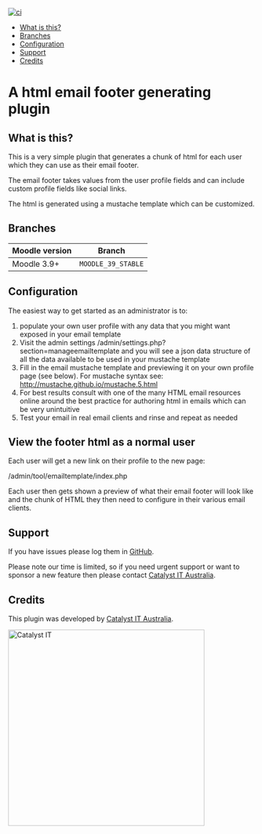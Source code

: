 
[![ci](https://github.com/catalyst/moodle-tool_emailtemplate/workflows/ci/badge.svg)](https://github.com/catalyst/moodle-tool_emailtemplate/actions?query=workflow%3Aci)

* [What is this?](#what-is-this)
* [Branches](#branches)
* [Configuration](#configuration)
* [Support](#support)
* [Credits](#credits)

# A html email footer generating plugin

## What is this?

This is a very simple plugin that generates a chunk of html for each
user which they can use as their email footer. 

The email footer takes values from the user profile fields and can
include custom profile fields like social links.

The html is generated using a mustache template which can be customized.

## Branches

| Moodle version    | Branch             |
| ----------------- | ------------------ |
| Moodle 3.9+       | `MOODLE_39_STABLE` |

## Configuration

The easiest way to get started as an administrator is to:

1) populate your own user profile with any data that you might want exposed
   in your email template
2) Visit the admin settings /admin/settings.php?section=manageemailtemplate and you
   will see a json data structure of all the data available to be used in your mustache template
3) Fill in the email mustache template and previewing it on your own profile page (see below). 
   For mustache syntax see: http://mustache.github.io/mustache.5.html
4) For best results consult with one of the many HTML email resources online around the best
   practice for authoring html in emails which can be very unintuitive
5) Test your email in real email clients and rinse and repeat as needed


## View the footer html as a normal user

Each user will get a new link on their profile to the new page:

/admin/tool/emailtemplate/index.php

Each user then gets shown a preview of what their email footer will
look like and the chunk of HTML they then need to configure in their
various email clients.

## Support

If you have issues please log them in
[GitHub](https://github.com/catalyst/moodle-auth_saml2/issues).

Please note our time is limited, so if you need urgent support or want to
sponsor a new feature then please contact
[Catalyst IT Australia](https://www.catalyst-au.net/contact-us).


## Credits

This plugin was developed by [Catalyst IT Australia](https://www.catalyst-au.net/).

<img alt="Catalyst IT" src="https://cdn.rawgit.com/CatalystIT-AU/moodle-auth_saml2/MOODLE_39_STABLE/pix/catalyst-logo.svg" width="400">
